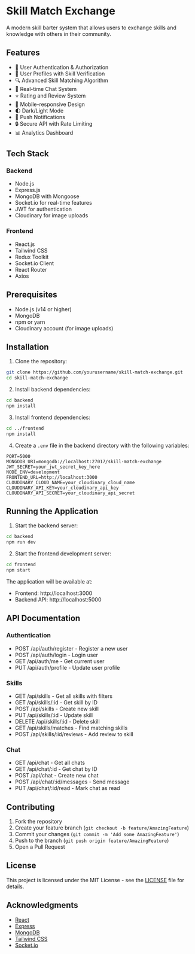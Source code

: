 # Skill Match Exchange

A modern skill barter system that allows users to exchange skills and knowledge with others in their community.

## Features

- 🔐 User Authentication & Authorization
- 👥 User Profiles with Skill Verification
- 🔍 Advanced Skill Matching Algorithm
- 💬 Real-time Chat System
- ⭐ Rating and Review System
- 📱 Mobile-responsive Design
- 🌓 Dark/Light Mode
- 🔔 Push Notifications
- 🔒 Secure API with Rate Limiting
- 📊 Analytics Dashboard

## Tech Stack

### Backend
- Node.js
- Express.js
- MongoDB with Mongoose
- Socket.io for real-time features
- JWT for authentication
- Cloudinary for image uploads

### Frontend
- React.js
- Tailwind CSS
- Redux Toolkit
- Socket.io Client
- React Router
- Axios

## Prerequisites

- Node.js (v14 or higher)
- MongoDB
- npm or yarn
- Cloudinary account (for image uploads)

## Installation

1. Clone the repository:
```bash
git clone https://github.com/yourusername/skill-match-exchange.git
cd skill-match-exchange
```

2. Install backend dependencies:
```bash
cd backend
npm install
```

3. Install frontend dependencies:
```bash
cd ../frontend
npm install
```

4. Create a `.env` file in the backend directory with the following variables:
```env
PORT=5000
MONGODB_URI=mongodb://localhost:27017/skill-match-exchange
JWT_SECRET=your_jwt_secret_key_here
NODE_ENV=development
FRONTEND_URL=http://localhost:3000
CLOUDINARY_CLOUD_NAME=your_cloudinary_cloud_name
CLOUDINARY_API_KEY=your_cloudinary_api_key
CLOUDINARY_API_SECRET=your_cloudinary_api_secret
```

## Running the Application

1. Start the backend server:
```bash
cd backend
npm run dev
```

2. Start the frontend development server:
```bash
cd frontend
npm start
```

The application will be available at:
- Frontend: http://localhost:3000
- Backend API: http://localhost:5000

## API Documentation

### Authentication
- POST /api/auth/register - Register a new user
- POST /api/auth/login - Login user
- GET /api/auth/me - Get current user
- PUT /api/auth/profile - Update user profile

### Skills
- GET /api/skills - Get all skills with filters
- GET /api/skills/:id - Get skill by ID
- POST /api/skills - Create new skill
- PUT /api/skills/:id - Update skill
- DELETE /api/skills/:id - Delete skill
- GET /api/skills/matches - Find matching skills
- POST /api/skills/:id/reviews - Add review to skill

### Chat
- GET /api/chat - Get all chats
- GET /api/chat/:id - Get chat by ID
- POST /api/chat - Create new chat
- POST /api/chat/:id/messages - Send message
- PUT /api/chat/:id/read - Mark chat as read

## Contributing

1. Fork the repository
2. Create your feature branch (`git checkout -b feature/AmazingFeature`)
3. Commit your changes (`git commit -m 'Add some AmazingFeature'`)
4. Push to the branch (`git push origin feature/AmazingFeature`)
5. Open a Pull Request

## License

This project is licensed under the MIT License - see the [LICENSE](LICENSE) file for details.

## Acknowledgments

- [React](https://reactjs.org/)
- [Express](https://expressjs.com/)
- [MongoDB](https://www.mongodb.com/)
- [Tailwind CSS](https://tailwindcss.com/)
- [Socket.io](https://socket.io/)
